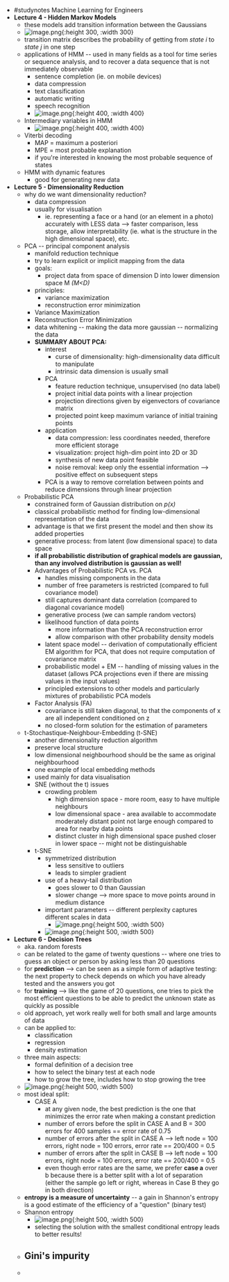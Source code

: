 - #studynotes Machine Learning for Engineers
- **Lecture 4 - Hidden Markov Models**
	- these models add transition information between the Gaussians
	- ![image.png](../assets/image_1705051176006_0.png){:height 300, :width 300}
	- transition matrix describes the probability of getting from *state i* to *state j* in one step
	- applications of HMM -- used in many fields as a tool for time series or sequence analysis, and to recover a data sequence that is not immediately observable
		- sentence completion (ie. on mobile devices)
		- data compression
		- text classification
		- automatic writing
		- speech recognition
		- ![image.png](../assets/image_1705052270678_0.png){:height 400, :width 400}
	- Intermediary variables in HMM
		- ![image.png](../assets/image_1705054087952_0.png){:height 400, :width 400}
	- Viterbi decoding
		- MAP = maximum a posteriori
		- MPE = most probable explanation
		- if you're interested in knowing the most probable sequence of states
	- HMM with dynamic features
		- good for generating new data
- **Lecture 5 - Dimensionality Reduction**
	- why do we want dimensionality reduction?
		- data compression
		- usually for visualisation
			- ie. representing a face or a hand (or an element in a photo) accurately with LESS data --> faster comparison, less storage, allow interpretability (ie. what is the structure in the high dimensional space), etc.
	- PCA -- principal component analysis
		- manifold reduction technique
		- try to learn explicit or implicit mapping from the data
		- goals:
			- project data from space of dimension D into lower dimension space M *(M<D)*
		- principles:
			- variance maximization
			- reconstruction error minimization
		- Variance Maximization
		- Reconstruction Error Minimization
		- data whitening -- making the data more gaussian -- normalizing the data
		- **SUMMARY ABOUT PCA:**
			- interest
				- curse of dimensionality: high-dimensionality data difficult to manipulate
				- intrinsic data dimension is usually small
			- PCA
				- feature reduction technique, unsupervised (no data label)
				- project initial data points with a linear projection
				- projection directions given by eigenvectors of covariance matrix
				- projected point keep maximum variance of initial training points
			- application
				- data compression: less coordinates needed, therefore more efficient storage
				- visualization: project high-dim point into 2D or 3D
				- synthesis of new data point feasible
				- noise removal: keep only the essential information --> positive effect on subsequent steps
			- PCA is a way to remove correlation between points and reduce dimensions through linear projection
	- Probabilistic PCA
		- constrained form of Gaussian distribution on *p(x)*
		- classical probabilistic method for finding low-dimensional representation of the data
		- advantage is that we first  present the model and then show its added properties
		- generative process: from latent (low dimensional space) to data space
		- **if all probabilistic distribution of graphical models are gaussian, than any involved distribution is gaussian as well!**
		- Advantages of Probabilistic PCA vs. PCA
			- handles missing components in the data
			- number of free parameters is restricted (compared to full covariance model)
			- still captures dominant data correlation (compared to diagonal covariance model)
			- generative process (we can sample random vectors)
			- likelihood function of data points
				- more information than the PCA reconstruction error
				- allow comparison with other probability density models
			- latent space model -- derivation of computationally efficient EM algorithm for PCA, that does not require computation of covariance matrix
			- probabilistic model + EM -- handling of missing values in the dataset (allows PCA projections even if there are missing values in the input values)
			- principled extensions to other models and particularly mixtures of probabilistic PCA models
		- Factor Analysis (FA)
			- covariance is still taken diagonal, to that the components of x are all independent conditioned on z
			- no closed-form solution for the estimation of parameters
	- t-Stochastique-Neighbour-Embedding (t-SNE)
		- another dimensionality reduction algorithm
		- preserve local structure
		- low dimensional neighbourhood should be the same as original neighbourhood
		- one example of local embedding methods
		- used mainly for data visualisation
		- SNE (without the t) issues
			- crowding problem
				- high dimension space - more room, easy to have multiple neighbours
				- low dimensional space - area available to accommodate moderately distant point not large enough compared to area for nearby data points
				- distinct cluster in high dimensional space pushed closer in lower space -- might not be distinguishable
		- t-SNE
			- symmetrized distribution
				- less sensitive to outliers
				- leads to simpler gradient
			- use of a heavy-tail distribution
				- goes slower to 0 than Gaussian
				- slower change --> more space to move points around in medium distance
			- important parameters -- different perplexity captures different scales in data
				- ![image.png](../assets/image_1705062103738_0.png){:height 500, :width 500}
			- ![image.png](../assets/image_1705062264154_0.png){:height 500, :width 500}
- **Lecture 6 - Decision Trees**
	- aka. random forests
	- can be related to the game of twenty questions -- where one tries to guess an object or person by asking less than 20 questions
	- for **prediction** --> can be seen as a simple form of adaptive testing: the next property to check depends on which you have already tested and the answers you got
	- for **training** --> like the game of 20 questions, one tries to pick the most efficient questions to be able to predict the unknown state as quickly as possible
	- old approach, yet work really well for both small and large amounts of data
	- can be applied to:
		- classification
		- regression
		- density estimation
	- three main aspects:
		- formal definition of a decision tree
		- how to select the binary test at each node
		- how to grow the tree, includes how to stop growing the tree
	- ![image.png](../assets/image_1705063589810_0.png){:height 500, :width 500}
	- most ideal split:
		- CASE A
			- at any given node, the best prediction is the one that minimizes the error rate when making a constant prediction
			- number of errors before the split in CASE A and B = 300 errors for 400 samples == error rate of 0.75
			- number of errors after the split in CASE A --> left node = 100 errors, right node = 100 errors, error rate == 200/400 = 0.5
			- number of errors after the split in CASE B --> left node = 100 errors, right node = 100 errors, error rate == 200/400 = 0.5
			- even though error rates are the same, we prefer **case a** over b because there is a better split with a lot of separation (either the sample go left or right, whereas in Case B they go in both direction)
	- **entropy is a measure of uncertainty** -- a gain in Shannon's entropy is a good estimate of the efficiency of a "question" (binary test)
	- Shannon entropy
		- ![image.png](../assets/image_1705064312455_0.png){:height 500, :width 500}
		- selecting the solution with the smallest conditional entropy leads to better results!
	- Gini's impurity
		-
	-